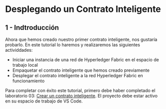 # Desplegando un Contrato Inteligente
## 1 -  Indtroducción
Ahora que hemos creado nuestro primer contrato inteligente, nos gustaría probarlo. En este tutorial lo haremos y realizaremos las siguientes actividdades:
- Iniciar una instancia de una red de Hyperledger Fabric en el espacio de trabajo local
- Empaquetar el contrato inteligente que hemos creado previamente
- Desplegar el contrato inteligente a la red Hyperledger Fabric en funcionamiento

Para completar con éxito este tutorial, primero debe haber completado el laboratorio 03: [Crear un contrato inteligente](./laboratorio_03.md). El proyecto debe estar activo en su espacio de trabajo de VS Code.